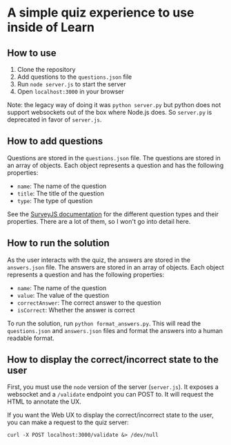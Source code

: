# A simple quiz experience to use inside of Learn

## How to use

1. Clone the repository
2. Add questions to the `questions.json` file
3. Run `node server.js` to start the server
4. Open `localhost:3000` in your browser

Note: the legacy way of doing it was `python server.py` but python does not support websockets out of the box where Node.js does.  So `server.py` is deprecated in favor of `server.js`.

## How to add questions

Questions are stored in the `questions.json` file. The questions are stored in an array of objects. Each object represents a question and has the following properties:

- `name`: The name of the question
- `title`: The title of the question
- `type`: The type of question 

See the [SurveyJS documentation](https://surveyjs.io/form-library/examples/text-entry-question/reactjs) for the different question types and their properties. There are a lot of them, so I won't go into detail here.

## How to run the solution
As the user interacts with the quiz, the answers are stored in the `answers.json` file. The answers are stored in an array of objects. Each object represents a question and has the following properties:

- `name`: The name of the question
- `value`: The value of the question
- `correctAnswer`: The correct answer to the question
- `isCorrect`: Whether the answer is correct

To run the solution, run `python format_answers.py`. This will read the `questions.json` and `answers.json` files and format the answers into a human readable format.

## How to display the correct/incorrect state to the user
First, you must use the `node` version of the server (`server.js`). It exposes a websocket and a `/validate` endpoint you can POST to. It will request the HTML to annotate the UX.

If you want the Web UX to display the correct/incorrect state to the user, you can make a request to the quiz server:
```
curl -X POST localhost:3000/validate &> /dev/null
```


